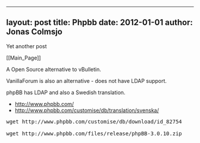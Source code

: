 
---
layout: post
title: Phpbb
date: 2012-01-01
author: Jonas Colmsjo
---

Yet another post





[[Main_Page]]

A Open Source alternative to vBulletin.

VanillaForum is also an alternative - does not have LDAP support.

phpBB has LDAP and also a Swedish translation.

* http://www.phpbb.com/
* http://www.phpbb.com/customise/db/translation/svenska/


<pre>
wget http://www.phpbb.com/customise/db/download/id_82754

wget http://www.phpbb.com/files/release/phpBB-3.0.10.zip


</pre>
